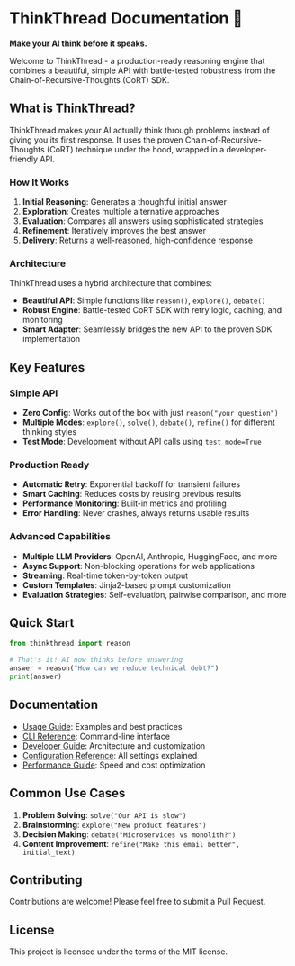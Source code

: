 # ThinkThread Documentation 🧵

**Make your AI think before it speaks.**

Welcome to ThinkThread - a production-ready reasoning engine that combines a beautiful, simple API with battle-tested robustness from the Chain-of-Recursive-Thoughts (CoRT) SDK.

## What is ThinkThread?

ThinkThread makes your AI actually think through problems instead of giving you its first response. It uses the proven Chain-of-Recursive-Thoughts (CoRT) technique under the hood, wrapped in a developer-friendly API.

### How It Works

1. **Initial Reasoning**: Generates a thoughtful initial answer
2. **Exploration**: Creates multiple alternative approaches
3. **Evaluation**: Compares all answers using sophisticated strategies
4. **Refinement**: Iteratively improves the best answer
5. **Delivery**: Returns a well-reasoned, high-confidence response

### Architecture

ThinkThread uses a hybrid architecture that combines:
- **Beautiful API**: Simple functions like `reason()`, `explore()`, `debate()`
- **Robust Engine**: Battle-tested CoRT SDK with retry logic, caching, and monitoring
- **Smart Adapter**: Seamlessly bridges the new API to the proven SDK implementation

## Key Features

### Simple API
- **Zero Config**: Works out of the box with just `reason("your question")`
- **Multiple Modes**: `explore()`, `solve()`, `debate()`, `refine()` for different thinking styles
- **Test Mode**: Development without API calls using `test_mode=True`

### Production Ready
- **Automatic Retry**: Exponential backoff for transient failures
- **Smart Caching**: Reduces costs by reusing previous results
- **Performance Monitoring**: Built-in metrics and profiling
- **Error Handling**: Never crashes, always returns usable results

### Advanced Capabilities
- **Multiple LLM Providers**: OpenAI, Anthropic, HuggingFace, and more
- **Async Support**: Non-blocking operations for web applications
- **Streaming**: Real-time token-by-token output
- **Custom Templates**: Jinja2-based prompt customization
- **Evaluation Strategies**: Self-evaluation, pairwise comparison, and more

## Quick Start

```python
from thinkthread import reason

# That's it! AI now thinks before answering
answer = reason("How can we reduce technical debt?")
print(answer)
```

## Documentation

- [Usage Guide](usage_guide.md): Examples and best practices
- [CLI Reference](cli_reference.md): Command-line interface
- [Developer Guide](developer_guide.md): Architecture and customization
- [Configuration Reference](configuration_reference.md): All settings explained
- [Performance Guide](performance_optimization.md): Speed and cost optimization

## Common Use Cases

1. **Problem Solving**: `solve("Our API is slow")`
2. **Brainstorming**: `explore("New product features")`
3. **Decision Making**: `debate("Microservices vs monolith?")`
4. **Content Improvement**: `refine("Make this email better", initial_text)`

## Contributing

Contributions are welcome! Please feel free to submit a Pull Request.

## License

This project is licensed under the terms of the MIT license.
